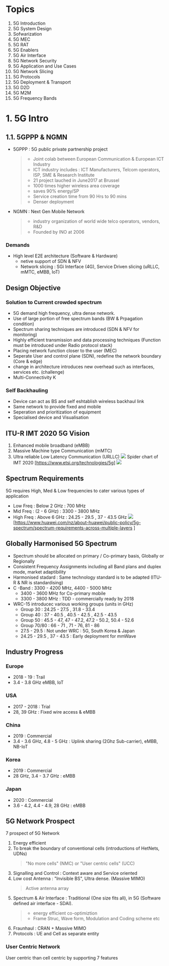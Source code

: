 # Topics
1. 5G Introduction
2. 5G System Design 
3. Sofwarization 
4. 5G MEC
5. 5G RAT
6. 5G Enablers 
7. 5G Air Interface
8. 5G Network Security 
9. 5G Application and Use Cases
11. 5G Network Slicing
12. 5G Protocols
13. 5G Deployment & Transport 
14. 5G D2D
15. 5G M2M
16. 5G Frequency Bands

# 1. 5G Intro
## 1.1. 5GPPP & NGMN 
* 5GPPP : 5G public private partnership project 
    > * Joint colab between European Communication & European ICT Industry 
    > * ICT industry includes : ICT Manufacturers, Telcom operators, ISP, SME & Research Institute 
    > * 21 project lauched in June2017 at Brussel 
    > * 1000 times higher wireless area coverage 
    > * saves 90% energy/SP 
    > * Service creation time from 90 Hrs to 90 mins 
    > * Denser deployment
* NGMN : Next Gen Mobile Network 
    > * industry organization of world wide telco operators, vendors, R&D 
    > * Founded by INO at 2006
    > 
### Demands 
* High level E2E architecture (Software & Hardware)
    * netive support of SDN & NFV 
    * Network slicing : SGi Interface (4G), Service Driven slicing (uRLLC, mMTC, eMBB, IoT)
    
## Design Objective 
### Solution to Current crowded spectrum
* 5G demand high frequency, ultra dense network.
* Use of large portion of free spectrum bands (BW & Prpagation condition)
* Spectrum sharing techniques are introduced (SDN & NFV for monitoring)
* Highly efficient transmission and data processing techniques (Function must be introduced under Radio
protocol stack)
* Placing network function closer to the user (MEC)
* Seperate User and control plane (SDN), redefine the network boundary (Core & edge)
* change in architecture introduces new overhead such as interfaces, services etc. (challenge)
* Multi-Connectivity K
### Self Backhauling
* Device can act as BS and self eshtablish wireless backhaul link 
* Same network to provide fixed and mobile 
* Seperation and prioritization of equipment 
* Specialised device and Visualisation

## ITU-R IMT 2020 5G Vision 
1. Enhanced mobile broadband (eMBB)
2. Massive Machine type Communication (mMTC)
3. Ultra reliable Low Latency Communication (URLLC)
![](pics/5G%20Vison.png)
Spider chart of IMT 2020 [https://www.etsi.org/technologies/5g]
![](pics/IMT-advanced-spider-chart.png)

## Spectrum Requirements 
5G requires High, Med & Low frequencies to cater various types of application 
* Low Freq  : Below 2 GHz : 700 MHz  
* Mid Freq  : (2 - 6 GHz)  : 3300 - 3800 MHz 
* High Freq : Above 6 GHz : 24.25 - 29.5 , 37 - 43.5 GHz
![](pics/spectrum-requirements-02.png)
[https://www.huawei.com/nz/about-huawei/public-policy/5g-spectrum/spectrum-requirements-across-multiple-layers
]
## Globally Harmonised 5G Spectrum 
* Spectrum should be allocated on primary / Co-primary basis, Globally or Regionally 
* Consistent Frequency Assignments including all Band plans and duplex mode,  market adaptibility
* Harmonised stadard : Same technology standard is to be adapted (ITU-R & NR is standardising)
* C -Band : 3300 - 4200 MHz, 4400 - 5000 MHz 
    * 3400 - 3600 MHz for Co-primary mobile 
    * 3300 - 3800 MHz : TDD - commercially ready by 2018
* WRC-15 introducec various working groups (units in GHz)
    * Group 30 : 24.25 - 27.5 , 31.8 - 33.4 
    * Group 40 : 37 - 40.5 , 40.5 - 42.5 , 42.5 - 43.5 
    * Group 50 : 45.5 - 47, 47 - 47.2, 47.2 - 50.2, 50.4 - 52.6
    * Group 70/80 : 66 - 71 , 71 - 76, 81 - 86 
    * 27.5 - 29.5 : Not under WRC : 5G, South Korea & Japan 
    * 24.25 - 29.5 , 37 - 43.5 : Early deployment for mmWave 

## Industry Progress 
### Europe 
* 2018 - 19 : Trail 
* 3.4 - 3.8 GHz eMBB, IoT
### USA
* 2017 - 2018 : Trial 
* 28, 39 GHz : Fixed wire access & eMBB
### China
* 2019 : Commercial 
* 3.4 - 3.6 GHz, 4.8 - 5 GHz : Uplink sharing (2Ghz Sub-carrier), eMBB, NB-IoT
### Korea 
* 2019 : Commercial 
* 28 GHz, 3.4 - 3.7 GHz : eMBB
### Japan
* 2020 : Commercial 
* 3.6 - 4.2, 4.4 - 4.9, 28 GHz : eMBB

## 5G Network Prospect
7 prospect of 5G Network 
1. Energy efficient 
2. To break the boundary of conventional cells (introductions of HetNets, UDNs)
   > "No more cells" (NMC) or "User centric cells" (UCC)
3. Signalling and Control : Context aware and Service oriented 
4. Low cost Antenna : "Invisible BS", Ultra dense. (Massive MIMO)
    > Active antenna array 
5. Spectrum & Air Interface : Traditional (One size fits all), in 5G (Software defined air interface -
SDAI). 
    >* energy efficient co-optimiztion 
    >*  Frame Struc, Wave form, Modulation and Coding scheme etc
6. Fraunhaul : CRAN + Massive MIMO
7. Protocols : UE and Cell as separate entity 

### User Centric Network 
User centric than cell centric by supporting 7 features  
